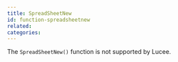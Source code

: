 ```yaml
---
title: SpreadSheetNew
id: function-spreadsheetnew
related:
categories:
---
```


The `SpreadSheetNew()` function is not supported by Lucee.
